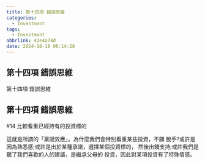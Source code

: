 ```yaml
---
title: 第十四項 錯誤思維
categories:
  - Investment
tags:
  - Investment
abbrlink: 43e4a74d
date: 2024-10-18 06:14:28
---
```

第十四項 錯誤思維
-----------------------------------------------------------------------------------------------
<!--more-->
第十四項 錯誤思維

第十四項 錯誤思維
-----------------------------------------------------------------------------------------------
#14 比較看重已經持有的投資標的

這就是所謂的「稟賦效應」。為什麼我們會特別看重某些投資，不願
脫手?或許是因為熟悉感;或許是出於某種承諾，選擇某個投資標的，
然後出錢支持;或許我們是聽了我們喜歡的人的建議，是繼承父母的
投資，因此對某項投資有了特殊情感。
